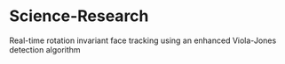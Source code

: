 # Science-Research
Real-time rotation invariant face tracking using an enhanced Viola-Jones detection algorithm
